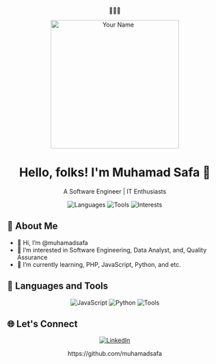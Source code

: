 <p align="center">
  🌟🚀✨
</p>

<!-- Header -->
<p align="center">
  <img src="https://your-image-url.com/your-animated-image.gif" width="300" alt="Your Name">
</p>

<!-- Title -->
<h1 align="center">Hello, folks! I'm Muhamad Safa 👋</h1>
<p align="center">A Software Engineer | IT Enthusiasts </p>

<!-- Badges -->
<p align="center">
  <img src="https://img.shields.io/badge/Languages-JavaScript%20%7C%20Python%20%7C%20HTML-brightgreen" alt="Languages">
  <img src="https://img.shields.io/badge/Tools-React%20%7C%20Node.js%20%7C%20Docker-blueviolet" alt="Tools">
  <img src="https://img.shields.io/badge/Interests-Machine%20Learning%20%7C%20Software-Engineering" alt="Interests">
</p>

<!-- About Me -->
## 🚀 About Me
- 👋 Hi, I’m @muhamadsafa
- 👀 I’m interested in Software Engineering, Data Analyst, and, Quality Assurance 
- 🌱 I’m currently learning, PHP, JavaScript, Python, and etc.

<!-- Featured Projects 
## 🛠️ Featured Projects
| Project | Description |
|---------|-------------|
| [Project A](https://link-to-project-a) | Short description of Project A |
| [Project B](https://link-to-project-b) | Brief overview of Project B | -->

<!-- GitHub Stats 
## 📊 GitHub Stats
<p align="center">
  <img src="https://github-readme-stats.vercel.app/api?username=yourusername&show_icons=true&theme=radical" alt="GitHub Stats">
</p> ->

<!-- Languages Used -->
## 🔧 Languages and Tools
<p align="center">
  <img src="https://img.shields.io/badge/Code-JavaScript-yellow" alt="JavaScript">
  <img src="https://img.shields.io/badge/Code-Python-blue" alt="Python">
  <img src="https://img.shields.io/badge/Tools-React%20%7C%20Node.js%20%7C%20Docker-orange" alt="Tools">
</p>

<!-- Let's Connect -->
## 🌐 Let's Connect
<p align="center">
  <a href="https://linkedin.com/in/msafadh" target="_blank">
    <img src="https://img.shields.io/badge/LinkedIn-blue?style=for-the-badge&logo=LinkedIn" alt="LinkedIn">
  </a>
 <!-- <a href="https://yourportfolio.com" target="_blank">
    <img src="https://img.shields.io/badge/Portfolio-YourPortfolio-black?style=for-the-badge&logo=github" alt="Portfolio">
  </a>!-->
</p>

<!-- Footer -->
<p align="center">https://github.com/muhamadsafa</p>
